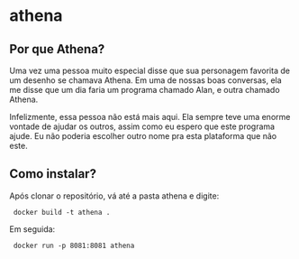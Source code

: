 # athena
## Por que Athena?
Uma vez uma pessoa muito especial disse que sua personagem favorita de um desenho se chamava Athena. Em uma de nossas boas conversas, 
ela me disse que um dia faria um programa chamado Alan, e outra chamado Athena.

Infelizmente, essa pessoa não está mais aqui. Ela sempre teve uma enorme vontade de ajudar os outros, assim como eu espero que este programa ajude. 
Eu não poderia escolher outro nome pra esta plataforma que não este.


## Como instalar?

Após clonar o repositório, vá até a pasta athena e digite:
```
 docker build -t athena .
```

Em seguida:

```
 docker run -p 8081:8081 athena

```

